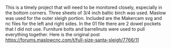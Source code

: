 This is a timely project that will need to be monitored closely, especially in the bottom corners. Three sheets of 3/4 inch baltic birch was used. Maslow was used for the outer sleigh portion. Included are the Makercam svg and nc files for the left and right sides. In the 01 file there are 2 dowel pockets that I did not use. Furniture bolts and barrellnuts were used to pull everything together. Here is the original post https://forums.maslowcnc.com/t/full-size-santa-sleigh/7766/11
